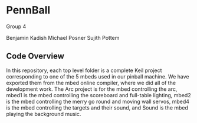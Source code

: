 PennBall
========

Group 4

Benjamin Kadish
Michael Posner
Sujith Pottem


Code Overview
-------------

In this repository, each top level folder is a complete Keil project corresponding to one of the 5 mbeds used in our pinball machine.  We have exported them from the mbed online compiler, where we did all of the development work.  The Arc project is for the mbed controlling the arc, mbed1 is the mbed controlling the scoreboard and full-table lighting, mbed2 is the mbed controlling the merry go round and moving wall servos, mbed4 is the mbed controlling the targets and their sound, and Sound is the mbed playing the background music.

